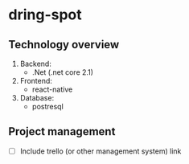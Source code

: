 # dring-spot 


## Technology overview

1. Backend:
    - .Net (.net core 2.1)
2. Frontend:
    - react-native
3. Database:
    - postresql
## Project management
  - [ ] Include trello (or other management system) link 
